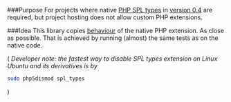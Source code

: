 ###Purpose
For projects where native [PHP SPL types](http://php.net/manual/en/book.spl-types.php)
in [version 0.4](http://pecl.php.net/package-changelog.php?package=SPL_Types&release=0.4.0) are required,
but project hosting does not allow custom PHP extensions.

###Idea
This library copies [behaviour](https://github.com/jaroslavtyc/granam-native-spl-type-behaviour-investigation) of the native PHP extension.
As close as possible.
That is achieved by running (almost) the same tests as on the native code.

( *Developer note: the fastest way to disable SPL types extension on Linux Ubuntu and its derivatives is by*
```bash
sudo php5dismod spl_types
```
)
